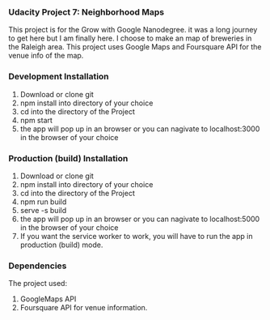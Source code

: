 ### Udacity Project 7: Neighborhood Maps

This project is for the Grow with Google Nanodegree. it was a long journey to get here but I am finally here. I choose to make an map of breweries in the Raleigh area. This project uses Google Maps and Foursquare API for the venue info of the map.

### Development Installation

1. Download or clone git
2. npm install into directory of your choice
3. cd into the directory of the Project
4. npm start
5. the app will pop up in an browser or you can nagivate to localhost:3000
in the browser of your choice

### Production (build) Installation

1. Download or clone git
2. npm install into directory of your choice
3. cd into the directory of the Project
4. npm run build
5. serve -s build
5. the app will pop up in an browser or you can nagivate to localhost:5000
in the browser of your choice
6. If you want the service worker to work, you will have to run the app in
production (build) mode.

### Dependencies

The project used:

  1. GoogleMaps API
  2. Foursquare API for venue information.
